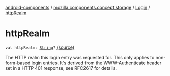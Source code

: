 [android-components](../../index.md) / [mozilla.components.concept.storage](../index.md) / [Login](index.md) / [httpRealm](./http-realm.md)

# httpRealm

`val httpRealm: `[`String`](https://kotlinlang.org/api/latest/jvm/stdlib/kotlin/-string/index.html)`?` [(source)](https://github.com/mozilla-mobile/android-components/blob/master/components/concept/storage/src/main/java/mozilla/components/concept/storage/LoginsStorage.kt#L144)

The HTTP realm this login entry was requested for.
This only applies to non-form-based login entries.
It's derived from the WWW-Authenticate header set in a HTTP 401
response, see RFC2617 for details.

